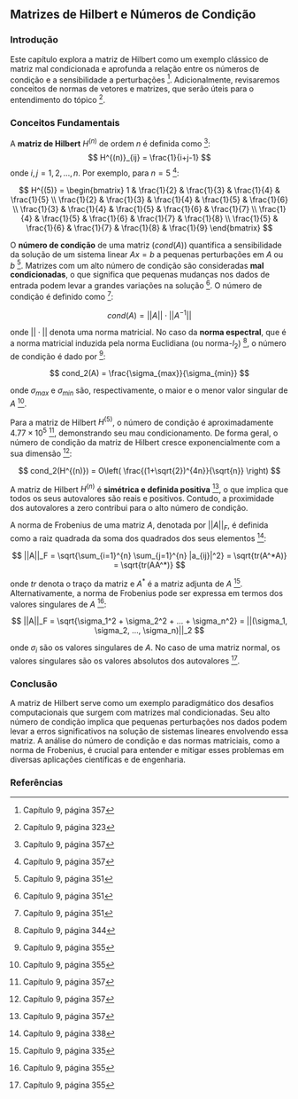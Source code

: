 ## Matrizes de Hilbert e Números de Condição

### Introdução
Este capítulo explora a matriz de Hilbert como um exemplo clássico de matriz mal condicionada e aprofunda a relação entre os números de condição e a sensibilidade a perturbações [^357]. Adicionalmente, revisaremos conceitos de normas de vetores e matrizes, que serão úteis para o entendimento do tópico [^323].

### Conceitos Fundamentais
A **matriz de Hilbert** $H^{(n)}$ de ordem $n$ é definida como [^357]:
$$ H^{(n)}_{ij} = \frac{1}{i+j-1} $$
onde $i, j = 1, 2, ..., n$. Por exemplo, para $n=5$ [^357]:

$$
H^{(5)} = \begin{bmatrix}
1 & \frac{1}{2} & \frac{1}{3} & \frac{1}{4} & \frac{1}{5} \\
\frac{1}{2} & \frac{1}{3} & \frac{1}{4} & \frac{1}{5} & \frac{1}{6} \\
\frac{1}{3} & \frac{1}{4} & \frac{1}{5} & \frac{1}{6} & \frac{1}{7} \\
\frac{1}{4} & \frac{1}{5} & \frac{1}{6} & \frac{1}{7} & \frac{1}{8} \\
\frac{1}{5} & \frac{1}{6} & \frac{1}{7} & \frac{1}{8} & \frac{1}{9}
\end{bmatrix}
$$

O **número de condição** de uma matriz ($cond(A)$) quantifica a sensibilidade da solução de um sistema linear $Ax = b$ a pequenas perturbações em $A$ ou $b$ [^351]. Matrizes com um alto número de condição são consideradas **mal condicionadas**, o que significa que pequenas mudanças nos dados de entrada podem levar a grandes variações na solução [^351]. O número de condição é definido como [^351]:

$$ cond(A) = ||A|| \cdot ||A^{-1}|| $$

onde $|| \cdot ||$ denota uma norma matricial. No caso da **norma espectral**, que é a norma matricial induzida pela norma Euclidiana (ou norma-$l_2$) [^344], o número de condição é dado por [^355]:

$$ cond_2(A) = \frac{\sigma_{max}}{\sigma_{min}} $$

onde $\sigma_{max}$ e $\sigma_{min}$ são, respectivamente, o maior e o menor valor singular de $A$ [^355].

Para a matriz de Hilbert $H^{(5)}$, o número de condição é aproximadamente $4.77 \times 10^5$ [^357], demonstrando seu mau condicionamento. De forma geral, o número de condição da matriz de Hilbert cresce exponencialmente com a sua dimensão [^357]:

$$ cond_2(H^{(n)}) = O\left( \frac{(1+\sqrt{2})^{4n}}{\sqrt{n}} \right) $$

A matriz de Hilbert $H^{(n)}$ é **simétrica e definida positiva** [^357], o que implica que todos os seus autovalores são reais e positivos. Contudo, a proximidade dos autovalores a zero contribui para o alto número de condição.

A norma de Frobenius de uma matriz $A$, denotada por $||A||_F$, é definida como a raiz quadrada da soma dos quadrados dos seus elementos [^338]:

$$ ||A||_F = \sqrt{\sum_{i=1}^{n} \sum_{j=1}^{n} |a_{ij}|^2} = \sqrt{tr(A^*A)} = \sqrt{tr(AA^*)} $$

onde $tr$ denota o traço da matriz e $A^*$ é a matriz adjunta de $A$ [^335]. Alternativamente, a norma de Frobenius pode ser expressa em termos dos valores singulares de $A$ [^355]:

$$ ||A||_F = \sqrt{\sigma_1^2 + \sigma_2^2 + ... + \sigma_n^2} = ||(\sigma_1, \sigma_2, ..., \sigma_n)||_2 $$

onde $\sigma_i$ são os valores singulares de $A$. No caso de uma matriz normal, os valores singulares são os valores absolutos dos autovalores [^355].

### Conclusão
A matriz de Hilbert serve como um exemplo paradigmático dos desafios computacionais que surgem com matrizes mal condicionadas. Seu alto número de condição implica que pequenas perturbações nos dados podem levar a erros significativos na solução de sistemas lineares envolvendo essa matriz. A análise do número de condição e das normas matriciais, como a norma de Frobenius, é crucial para entender e mitigar esses problemas em diversas aplicações científicas e de engenharia.

### Referências
[^357]: Capítulo 9, página 357
[^323]: Capítulo 9, página 323
[^351]: Capítulo 9, página 351
[^355]: Capítulo 9, página 355
[^338]: Capítulo 9, página 338
[^335]: Capítulo 9, página 335
[^344]: Capítulo 9, página 344
<!-- END -->